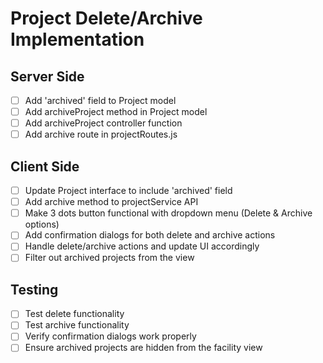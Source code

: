 # Project Delete/Archive Implementation

## Server Side
- [ ] Add 'archived' field to Project model
- [ ] Add archiveProject method in Project model
- [ ] Add archiveProject controller function
- [ ] Add archive route in projectRoutes.js

## Client Side
- [ ] Update Project interface to include 'archived' field
- [ ] Add archive method to projectService API
- [ ] Make 3 dots button functional with dropdown menu (Delete & Archive options)
- [ ] Add confirmation dialogs for both delete and archive actions
- [ ] Handle delete/archive actions and update UI accordingly
- [ ] Filter out archived projects from the view

## Testing
- [ ] Test delete functionality
- [ ] Test archive functionality
- [ ] Verify confirmation dialogs work properly
- [ ] Ensure archived projects are hidden from the facility view
